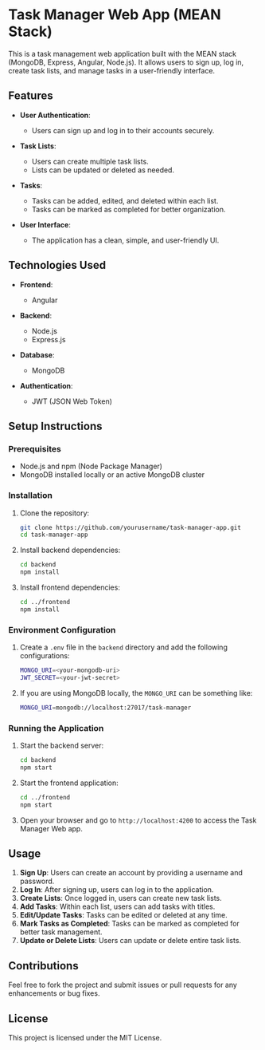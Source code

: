 # Task Manager Web App (MEAN Stack)

This is a task management web application built with the MEAN stack (MongoDB, Express, Angular, Node.js). It allows users to sign up, log in, create task lists, and manage tasks in a user-friendly interface.

## Features

- **User Authentication**: 
  - Users can sign up and log in to their accounts securely.
  
- **Task Lists**:
  - Users can create multiple task lists.
  - Lists can be updated or deleted as needed.

- **Tasks**:
  - Tasks can be added, edited, and deleted within each list.
  - Tasks can be marked as completed for better organization.
  
- **User Interface**:
  - The application has a clean, simple, and user-friendly UI.

## Technologies Used

- **Frontend**: 
  - Angular
  
- **Backend**:
  - Node.js
  - Express.js
  
- **Database**:
  - MongoDB
  
- **Authentication**:
  - JWT (JSON Web Token)

## Setup Instructions

### Prerequisites

- Node.js and npm (Node Package Manager)
- MongoDB installed locally or an active MongoDB cluster

### Installation

1. Clone the repository:

   ```bash
   git clone https://github.com/yourusername/task-manager-app.git
   cd task-manager-app
   ```

2. Install backend dependencies:

   ```bash
   cd backend
   npm install
   ```

3. Install frontend dependencies:

   ```bash
   cd ../frontend
   npm install
   ```

### Environment Configuration

1. Create a `.env` file in the `backend` directory and add the following configurations:

   ```bash
   MONGO_URI=<your-mongodb-uri>
   JWT_SECRET=<your-jwt-secret>
   ```

2. If you are using MongoDB locally, the `MONGO_URI` can be something like:

   ```bash
   MONGO_URI=mongodb://localhost:27017/task-manager
   ```

### Running the Application

1. Start the backend server:

   ```bash
   cd backend
   npm start
   ```

2. Start the frontend application:

   ```bash
   cd ../frontend
   npm start
   ```

3. Open your browser and go to `http://localhost:4200` to access the Task Manager Web app.

## Usage

1. **Sign Up**: Users can create an account by providing a username and password.
2. **Log In**: After signing up, users can log in to the application.
3. **Create Lists**: Once logged in, users can create new task lists.
4. **Add Tasks**: Within each list, users can add tasks with titles.
5. **Edit/Update Tasks**: Tasks can be edited or deleted at any time.
6. **Mark Tasks as Completed**: Tasks can be marked as completed for better task management.
7. **Update or Delete Lists**: Users can update or delete entire task lists.

## Contributions

Feel free to fork the project and submit issues or pull requests for any enhancements or bug fixes.

## License

This project is licensed under the MIT License.
